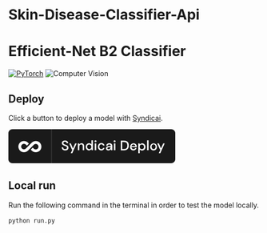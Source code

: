 # Skin-Disease-Classifier-Api
# Efficient-Net B2 Classifier
[![PyTorch](https://img.shields.io/badge/Framework-PyTorch-79FFE1)](https://pytorch.org)
![Computer Vision](https://img.shields.io/badge/Type-Computer%20Vision-79FFE1)


## Deploy 
Click a button to deploy a model with [Syndicai](https://syndicai.co).

[![Syndicai-Deploy](https://raw.githubusercontent.com/syndicai/brand/main/button/deploy.svg)](https://app.syndicai.co/newModel?repository=https://github.com/syndicai/models/tree/master/pytorch/image_classifier)

## Local run
Run the following command in the terminal in order to test the model locally.
```
python run.py
```
